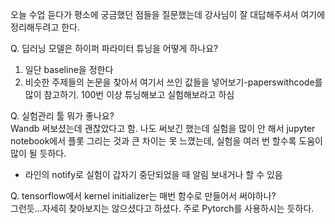 오늘 수업 듣다가 평소에 궁금했던 점들을 질문했는데 강사님이 잘 대답해주셔서 여기에 정리해두려고 한다.

Q. 딥러닝 모델은 하이퍼 파라미터 튜닝을 어떻게 하나요?

1. 일단 baseline을 정한다
2. 비슷한 주제들의 논문을 찾아서 여기서 쓰인 값들을 넣어보기-paperswithcode를 많이 참고하기. 100번 이상 튜닝해보고 실험해보라고 하심

Q. 실험관리 툴 뭐가 좋나요? <br>
Wandb 써보셨는데 괜찮았다고 함. 나도 써보긴 했는데 실험을 많이 안 해서 jupyter notebook에서 플롯 그리는 것과 큰 차이는 못 느꼈는데, 실험을 여러 번 할수록 도움이 많이 될 듯하다.

+ 라인의 notify로 실험이 갑자기 중단되었을 때 알림 보내거나 할 수 있음

Q. tensorflow에서 kernel initializer는 매번 함수로 만들어서 써야하나? <br>
그런듯...자세히 찾아보지는 않으셨다고 하셨다. 주로 Pytorch를 사용하시는 듯하다.
